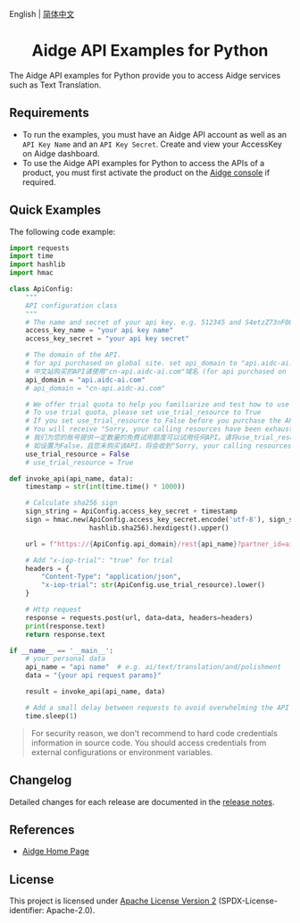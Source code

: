 English | [简体中文](./README-CN.md)

<p align="center">

<h1 align="center">Aidge API Examples for Python</h1>

The Aidge API examples for Python provide you  to access Aidge services such as Text Translation.

## Requirements

- To run the examples, you must have an Aidge API account as well as an `API Key Name` and an `API Key Secret`. Create and view your AccessKey on Aidge dashboard.
- To use the Aidge API examples for Python to access the APIs of a product, you must first activate the product on the [Aidge console](https://www.aidge.com) if required.

## Quick Examples

The following code example:

```python
import requests
import time
import hashlib
import hmac

class ApiConfig:
    """
    API configuration class
    """
    # The name and secret of your api key. e.g. 512345 and S4etzZ73nF08vOXVhk3wZjIaLSHw0123
    access_key_name = "your api key name"
    access_key_secret = "your api key secret"

    # The domain of the API.
    # for api purchased on global site. set api_domain to "api.aidc-ai.com"
    # 中文站购买的API请使用"cn-api.aidc-ai.com"域名 (for api purchased on chinese site) set api_domain to "cn-api.aidc-ai.com"
    api_domain = "api.aidc-ai.com"
    # api_domain = "cn-api.aidc-ai.com"

    # We offer trial quota to help you familiarize and test how to use the Aidge API in your account
    # To use trial quota, please set use_trial_resource to True
    # If you set use_trial_resource to False before you purchase the API
    # You will receive "Sorry, your calling resources have been exhausted........"
    # 我们为您的账号提供一定数量的免费试用额度可以试用任何API。请将use_trial_resource设置为True用于试用。
    # 如设置为False，且您未购买该API，将会收到"Sorry, your calling resources have been exhausted........."的错误提示
    use_trial_resource = False
    # use_trial_resource = True

def invoke_api(api_name, data):
    timestamp = str(int(time.time() * 1000))

    # Calculate sha256 sign
    sign_string = ApiConfig.access_key_secret + timestamp
    sign = hmac.new(ApiConfig.access_key_secret.encode('utf-8'), sign_string.encode('utf-8'),
                    hashlib.sha256).hexdigest().upper()

    url = f"https://{ApiConfig.api_domain}/rest{api_name}?partner_id=aidge&sign_method=sha256&sign_ver=v2&app_key={ApiConfig.access_key_name}&timestamp={timestamp}&sign={sign}"

    # Add "x-iop-trial": "true" for trial
    headers = {
        "Content-Type": "application/json",
        "x-iop-trial": str(ApiConfig.use_trial_resource).lower()
    }

    # Http request
    response = requests.post(url, data=data, headers=headers)
    print(response.text)
    return response.text

if __name__ == '__main__':
    # your personal data
    api_name = "api name"  # e.g. ai/text/translation/and/polishment
    data = "{your api request params}"

    result = invoke_api(api_name, data)

    # Add a small delay between requests to avoid overwhelming the API
    time.sleep(1)

```

> For security reason, we don't recommend to hard code credentials information in source code. You should access
> credentials from external configurations or environment variables.

## Changelog

Detailed changes for each release are documented in the [release notes](./ChangeLog.txt).


## References

- [Aidge Home Page](https://www.aidge.com/)

## License

This project is licensed under [Apache License Version 2](./LICENSE-2.0.txt) (SPDX-License-identifier: Apache-2.0).
